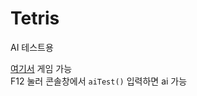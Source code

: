 # Tetris
AI  테스트용

[여기서](https://nobrain0917.github.io/Tetris/) 게임 가능<br>
F12 눌러 콘솔창에서 `aiTest()` 입력하면 ai 가능
